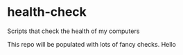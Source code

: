 # health-check
Scripts that check the health of my computers

This repo will be populated with lots of fancy checks.
Hello